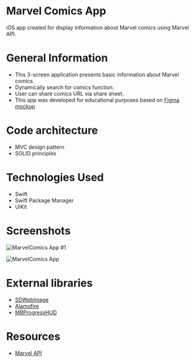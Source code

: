 # Marvel Comics App 
iOS app created for display information about Marvel comics using Marvel API. 

# General Information
- This 3-screen application presents basic information about Marvel comics.
- Dynamically search for comics function. 
- User can share comics URL via share sheet.
- This app was developed for educational purposes based on [Figma mockup](https://www.figma.com/proto/CET2h3XyxsvNMi8Wz2P5HW/Comics-app?node-id=103:2815&viewport=769,-1151,0.47655215859413147&scaling=min-zoom)

# Code architecture 
- MVC design pattern 
- SOLID principles 

# Technologies Used
- Swift 
- Swift Package Manager 
- UIKit

# Screenshots

![MarvelComics App #1](https://user-images.githubusercontent.com/7715561/216283757-5d1bd1d0-72d6-44a9-bf61-f17cdcff8b85.png)

![MarvelComics App ](https://user-images.githubusercontent.com/7715561/216284763-0d76f756-3876-4865-af55-21f52046433e.png)

# External libraries
- [SDWebImage](https://github.com/SDWebImage/SDWebImage)
- [Alamofire](https://github.com/Alamofire/Alamofire)
- [MBProgressHUD](https://github.com/jdg/MBProgressHUD)

# Resources
- [Marvel API](https://developer.marvel.com)
